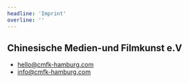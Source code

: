 ```yaml
---
headline: 'Imprint'
overline: ''
---
```


## Chinesische Medien-und Filmkunst e.V


- hello@cmfk-hamburg.com
- info@cmfk-hamburg.com

